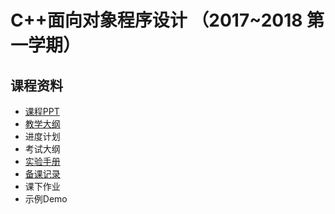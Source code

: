 # C++面向对象程序设计 （2017~2018 第一学期）

## 课程资料

- [课程PPT](./课程PPT)
- [教学大纲](./教学大纲/C++面向对象程序设计-教学大纲.pdf)
- 进度计划
- 考试大纲
- [实验手册](./实验手册)
- [备课记录](./备课记录)
- 课下作业
- 示例Demo